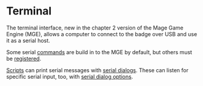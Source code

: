 # Terminal

The terminal interface, new in the chapter 2 version of the Mage Game Engine (MGE), allows a computer to connect to the badge over USB and use it as a serial host.

Some serial [commands](../hardware/commands) are build in to the MGE by default, but others must be [registered](../actions/REGISTER_SERIAL_DIALOG_COMMAND).

[Scripts](../Scripts) can print serial messages with [serial dialogs](../dialogs/serial_dialogs). These can listen for specific serial input, too, with [serial dialog options](../serial_dialog_options).
